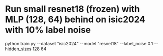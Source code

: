 # Run small resnet18 (frozen) with MLP (128, 64) behind on isic2024 with 10% label noise
python train.py --dataset "isic2024" --model "resnet18" --label_noise 0.1 --hidden_sizes 128 64
